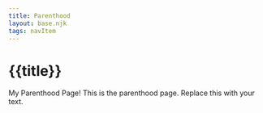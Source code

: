 ```yaml
---
title: Parenthood
layout: base.njk
tags: navItem
---
```

# {{title}}

My Parenthood Page!
This is the parenthood page. Replace this with your text.

